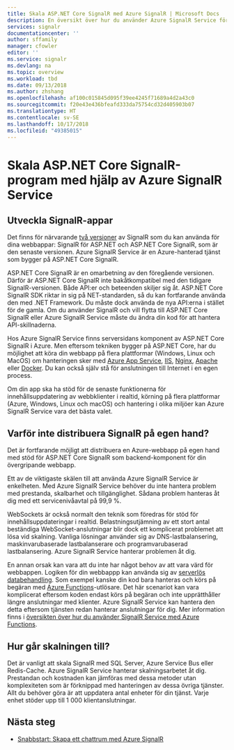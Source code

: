 ```yaml
---
title: Skala ASP.NET Core SignalR med Azure SignalR | Microsoft Docs
description: En översikt över hur du använder Azure SignalR Service för att skala ASP.NET Core SignalR-program.
services: signalr
documentationcenter: ''
author: sffamily
manager: cfowler
editor: ''
ms.service: signalr
ms.devlang: na
ms.topic: overview
ms.workload: tbd
ms.date: 09/13/2018
ms.author: zhshang
ms.openlocfilehash: af100c015845d095f39ee4245f71689a4d2a43c0
ms.sourcegitcommit: f20e43e436bfeafd333da75754cd32d405903b07
ms.translationtype: HT
ms.contentlocale: sv-SE
ms.lasthandoff: 10/17/2018
ms.locfileid: "49385015"
---
```

# <a name="scale-aspnet-core-signalr-applications-with-azure-signalr-service"></a>Skala ASP.NET Core SignalR-program med hjälp av Azure SignalR Service

## <a name="developing-signalr-apps"></a>Utveckla SignalR-appar

Det finns för närvarande [två versioner](https://docs.microsoft.com/aspnet/core/signalr/version-differences) av SignalR som du kan använda för dina webbappar: SignalR för ASP.NET och ASP.NET Core SignalR, som är den senaste versionen. Azure SignalR Service är en Azure-hanterad tjänst som bygger på ASP.NET Core SignalR. 

ASP.NET Core SignalR är en omarbetning av den föregående versionen. Därför är ASP.NET Core SignalR inte bakåtkompatibel med den tidigare SignalR-versionen. Både API:er och beteenden skiljer sig åt. ASP.NET Core SignalR SDK riktar in sig på NET-standarden, så du kan fortfarande använda den med .NET Framework. Du måste dock använda de nya API:erna i stället för de gamla. Om du använder SignalR och vill flytta till ASP.NET Core SignalR eller Azure SignalR Service måste du ändra din kod för att hantera API-skillnaderna.

Hos Azure SignalR Service finns serversidans komponent av ASP.NET Core SignalR i Azure. Men eftersom tekniken bygger på ASP.NET Core, har du möjlighet att köra din webbapp på flera plattformar (Windows, Linux och MacOS) om hanteringen sker med [Azure App Service](../app-service/app-service-web-overview.md), [IIS](https://docs.microsoft.com/aspnet/core/host-and-deploy/iis/index), [Nginx](https://docs.microsoft.com/aspnet/core/host-and-deploy/linux-nginx), [Apache](https://docs.microsoft.com/aspnet/core/host-and-deploy/linux-apache) eller [Docker](https://docs.microsoft.com/aspnet/core/host-and-deploy/docker/index). Du kan också själv stå för anslutningen till Internet i en egen process.

Om din app ska ha stöd för de senaste funktionerna för innehållsuppdatering av webbklienter i realtid, körning på flera plattformar (Azure, Windows, Linux och macOS) och hantering i olika miljöer kan Azure SignalR Service vara det bästa valet.


## <a name="why-not-deploy-signalr-myself"></a>Varför inte distribuera SignalR på egen hand?

Det är fortfarande möjligt att distribuera en Azure-webbapp på egen hand med stöd för ASP.NET Core SignalR som backend-komponent för din övergripande webbapp.

Ett av de viktigaste skälen till att använda Azure SignalR Service är enkelheten. Med Azure SignalR Service behöver du inte hantera problem med prestanda, skalbarhet och tillgänglighet. Sådana problem hanteras åt dig med ett servicenivåavtal på 99,9 %.

WebSockets är också normalt den teknik som föredras för stöd för innehållsuppdateringar i realtid. Belastningsutjämning av ett stort antal beständiga WebSocket-anslutningar blir dock ett komplicerat problemet att lösa vid skalning. Vanliga lösningar använder sig av DNS-lastbalansering, maskinvarubaserade lastbalanserare och programvarubaserad lastbalansering. Azure SignalR Service hanterar problemen åt dig.

En annan orsak kan vara att du inte har något behov av att vara värd för webbappen. Logiken för din webbappp kan använda sig av [serverlös databehandling](https://azure.microsoft.com/overview/serverless-computing/). Som exempel kanske din kod bara hanteras och körs på begäran med [Azure Functions](https://docs.microsoft.com/azure/azure-functions/)-utlösare. Det här scenariot kan vara komplicerat eftersom koden endast körs på begäran och inte upprätthåller längre anslutningar med klienter. Azure SignalR Service kan hantera den detta eftersom tjänsten redan hanterar anslutningar för dig. Mer information finns i [översikten över hur du använder SignalR Service med Azure Functions](signalr-overview-azure-functions.md). 

## <a name="how-does-it-scale"></a>Hur går skalningen till?

Det är vanligt att skala SignalR med SQL Server, Azure Service Bus eller Redis-Cache. Azure SignalR Service hanterar skalningsarbetet åt dig. Prestandan och kostnaden kan jämföras med dessa metoder utan komplexiteten som är förknippad med hanteringen av dessa övriga tjänster. Allt du behöver göra är att uppdatera antal enheter för din tjänst. Varje enhet stöder upp till 1 000 klientanslutningar.

## <a name="next-steps"></a>Nästa steg
* [Snabbstart: Skapa ett chattrum med Azure SignalR](signalr-quickstart-dotnet-core.md)  
  

